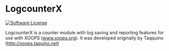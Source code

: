 # LogcounterX
[![Software License](https://img.shields.io/badge/license-GPL-brightgreen.svg?style=flat)](LICENSE) 

LogcounterX is a counter module with log saving and reporting features for use with XOOPS (www.xoops.org). 
It was developed originally by Taqquino (http://xoops.taquino.net)

